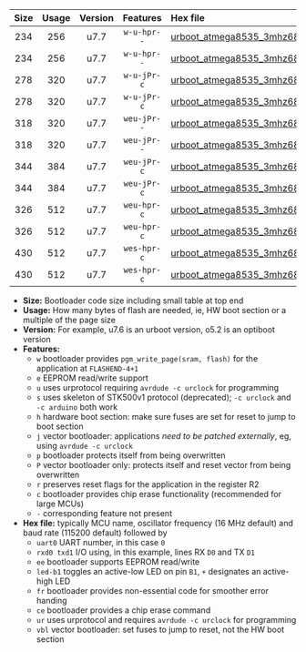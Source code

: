 |Size|Usage|Version|Features|Hex file|
|:-:|:-:|:-:|:-:|:--|
|234|256|u7.7|`w-u-hpr--`|[urboot_atmega8535_3mhz6864_230400bps_uart0_rxd0_txd1_led+b0_fr_ur.hex](https://raw.githubusercontent.com/stefanrueger/urboot.hex/main/cores/mightycore/atmega8535/fcpu_3mhz6864/230400_bps/urboot_atmega8535_3mhz6864_230400bps_uart0_rxd0_txd1_led+b0_fr_ur.hex)|
|234|256|u7.7|`w-u-hpr--`|[urboot_atmega8535_3mhz6864_230400bps_uart0_rxd0_txd1_led+b7_fr_ur.hex](https://raw.githubusercontent.com/stefanrueger/urboot.hex/main/cores/mightycore/atmega8535/fcpu_3mhz6864/230400_bps/urboot_atmega8535_3mhz6864_230400bps_uart0_rxd0_txd1_led+b7_fr_ur.hex)|
|278|320|u7.7|`w-u-jPr-c`|[urboot_atmega8535_3mhz6864_230400bps_uart0_rxd0_txd1_led+b0_fr_ce_ur_vbl.hex](https://raw.githubusercontent.com/stefanrueger/urboot.hex/main/cores/mightycore/atmega8535/fcpu_3mhz6864/230400_bps/urboot_atmega8535_3mhz6864_230400bps_uart0_rxd0_txd1_led+b0_fr_ce_ur_vbl.hex)|
|278|320|u7.7|`w-u-jPr-c`|[urboot_atmega8535_3mhz6864_230400bps_uart0_rxd0_txd1_led+b7_fr_ce_ur_vbl.hex](https://raw.githubusercontent.com/stefanrueger/urboot.hex/main/cores/mightycore/atmega8535/fcpu_3mhz6864/230400_bps/urboot_atmega8535_3mhz6864_230400bps_uart0_rxd0_txd1_led+b7_fr_ce_ur_vbl.hex)|
|318|320|u7.7|`weu-jPr--`|[urboot_atmega8535_3mhz6864_230400bps_uart0_rxd0_txd1_ee_led+b0_fr_ur_vbl.hex](https://raw.githubusercontent.com/stefanrueger/urboot.hex/main/cores/mightycore/atmega8535/fcpu_3mhz6864/230400_bps/urboot_atmega8535_3mhz6864_230400bps_uart0_rxd0_txd1_ee_led+b0_fr_ur_vbl.hex)|
|318|320|u7.7|`weu-jPr--`|[urboot_atmega8535_3mhz6864_230400bps_uart0_rxd0_txd1_ee_led+b7_fr_ur_vbl.hex](https://raw.githubusercontent.com/stefanrueger/urboot.hex/main/cores/mightycore/atmega8535/fcpu_3mhz6864/230400_bps/urboot_atmega8535_3mhz6864_230400bps_uart0_rxd0_txd1_ee_led+b7_fr_ur_vbl.hex)|
|344|384|u7.7|`weu-jPr-c`|[urboot_atmega8535_3mhz6864_230400bps_uart0_rxd0_txd1_ee_led+b0_fr_ce_ur_vbl.hex](https://raw.githubusercontent.com/stefanrueger/urboot.hex/main/cores/mightycore/atmega8535/fcpu_3mhz6864/230400_bps/urboot_atmega8535_3mhz6864_230400bps_uart0_rxd0_txd1_ee_led+b0_fr_ce_ur_vbl.hex)|
|344|384|u7.7|`weu-jPr-c`|[urboot_atmega8535_3mhz6864_230400bps_uart0_rxd0_txd1_ee_led+b7_fr_ce_ur_vbl.hex](https://raw.githubusercontent.com/stefanrueger/urboot.hex/main/cores/mightycore/atmega8535/fcpu_3mhz6864/230400_bps/urboot_atmega8535_3mhz6864_230400bps_uart0_rxd0_txd1_ee_led+b7_fr_ce_ur_vbl.hex)|
|326|512|u7.7|`weu-hpr-c`|[urboot_atmega8535_3mhz6864_230400bps_uart0_rxd0_txd1_ee_led+b0_fr_ce_ur.hex](https://raw.githubusercontent.com/stefanrueger/urboot.hex/main/cores/mightycore/atmega8535/fcpu_3mhz6864/230400_bps/urboot_atmega8535_3mhz6864_230400bps_uart0_rxd0_txd1_ee_led+b0_fr_ce_ur.hex)|
|326|512|u7.7|`weu-hpr-c`|[urboot_atmega8535_3mhz6864_230400bps_uart0_rxd0_txd1_ee_led+b7_fr_ce_ur.hex](https://raw.githubusercontent.com/stefanrueger/urboot.hex/main/cores/mightycore/atmega8535/fcpu_3mhz6864/230400_bps/urboot_atmega8535_3mhz6864_230400bps_uart0_rxd0_txd1_ee_led+b7_fr_ce_ur.hex)|
|430|512|u7.7|`wes-hpr-c`|[urboot_atmega8535_3mhz6864_230400bps_uart0_rxd0_txd1_ee_led+b0_fr_ce.hex](https://raw.githubusercontent.com/stefanrueger/urboot.hex/main/cores/mightycore/atmega8535/fcpu_3mhz6864/230400_bps/urboot_atmega8535_3mhz6864_230400bps_uart0_rxd0_txd1_ee_led+b0_fr_ce.hex)|
|430|512|u7.7|`wes-hpr-c`|[urboot_atmega8535_3mhz6864_230400bps_uart0_rxd0_txd1_ee_led+b7_fr_ce.hex](https://raw.githubusercontent.com/stefanrueger/urboot.hex/main/cores/mightycore/atmega8535/fcpu_3mhz6864/230400_bps/urboot_atmega8535_3mhz6864_230400bps_uart0_rxd0_txd1_ee_led+b7_fr_ce.hex)|

- **Size:** Bootloader code size including small table at top end
- **Usage:** How many bytes of flash are needed, ie, HW boot section or a multiple of the page size
- **Version:** For example, u7.6 is an urboot version, o5.2 is an optiboot version
- **Features:**
  + `w` bootloader provides `pgm_write_page(sram, flash)` for the application at `FLASHEND-4+1`
  + `e` EEPROM read/write support
  + `u` uses urprotocol requiring `avrdude -c urclock` for programming
  + `s` uses skeleton of STK500v1 protocol (deprecated); `-c urclock` and `-c arduino` both work
  + `h` hardware boot section: make sure fuses are set for reset to jump to boot section
  + `j` vector bootloader: applications *need to be patched externally*, eg, using `avrdude -c urclock`
  + `p` bootloader protects itself from being overwritten
  + `P` vector bootloader only: protects itself and reset vector from being overwritten
  + `r` preserves reset flags for the application in the register R2
  + `c` bootloader provides chip erase functionality (recommended for large MCUs)
  + `-` corresponding feature not present
- **Hex file:** typically MCU name, oscillator frequency (16 MHz default) and baud rate (115200 default) followed by
  + `uart0` UART number, in this case `0`
  + `rxd0 txd1` I/O using, in this example, lines RX `D0` and TX `D1`
  + `ee` bootloader supports EEPROM read/write
  + `led-b1` toggles an active-low LED on pin `B1`, `+` designates an active-high LED
  + `fr` bootloader provides non-essential code for smoother error handing
  + `ce` bootloader provides a chip erase command
  + `ur` uses urprotocol and requires `avrdude -c urclock` for programming
  + `vbl` vector bootloader: set fuses to jump to reset, not the HW boot section
